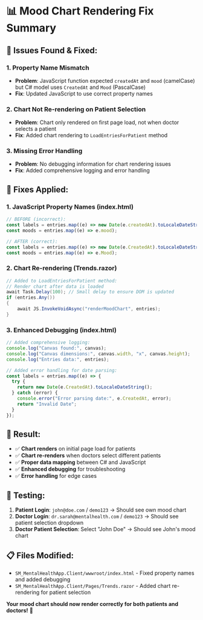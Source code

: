 # 📊 **Mood Chart Rendering Fix Summary**

## 🐛 **Issues Found & Fixed:**

### 1. **Property Name Mismatch**

- **Problem**: JavaScript function expected `createdAt` and `mood` (camelCase) but C# model uses `CreatedAt` and `Mood` (PascalCase)
- **Fix**: Updated JavaScript to use correct property names

### 2. **Chart Not Re-rendering on Patient Selection**

- **Problem**: Chart only rendered on first page load, not when doctor selects a patient
- **Fix**: Added chart rendering to `LoadEntriesForPatient` method

### 3. **Missing Error Handling**

- **Problem**: No debugging information for chart rendering issues
- **Fix**: Added comprehensive logging and error handling

## 🔧 **Fixes Applied:**

### **1. JavaScript Property Names (index.html)**

```javascript
// BEFORE (incorrect):
const labels = entries.map((e) => new Date(e.createdAt).toLocaleDateString());
const moods = entries.map((e) => e.mood);

// AFTER (correct):
const labels = entries.map((e) => new Date(e.CreatedAt).toLocaleDateString());
const moods = entries.map((e) => e.Mood);
```

### **2. Chart Re-rendering (Trends.razor)**

```csharp
// Added to LoadEntriesForPatient method:
// Render chart after data is loaded
await Task.Delay(100); // Small delay to ensure DOM is updated
if (entries.Any())
{
    await JS.InvokeVoidAsync("renderMoodChart", entries);
}
```

### **3. Enhanced Debugging (index.html)**

```javascript
// Added comprehensive logging:
console.log("Canvas found:", canvas);
console.log("Canvas dimensions:", canvas.width, "x", canvas.height);
console.log("Entries data:", entries);

// Added error handling for date parsing:
const labels = entries.map((e) => {
  try {
    return new Date(e.CreatedAt).toLocaleDateString();
  } catch (error) {
    console.error("Error parsing date:", e.CreatedAt, error);
    return "Invalid Date";
  }
});
```

## 🎯 **Result:**

- ✅ **Chart renders** on initial page load for patients
- ✅ **Chart re-renders** when doctors select different patients
- ✅ **Proper data mapping** between C# and JavaScript
- ✅ **Enhanced debugging** for troubleshooting
- ✅ **Error handling** for edge cases

## 🧪 **Testing:**

1. **Patient Login**: `john@doe.com` / `demo123` → Should see own mood chart
2. **Doctor Login**: `dr.sarah@mentalhealth.com` / `demo123` → Should see patient selection dropdown
3. **Doctor Patient Selection**: Select "John Doe" → Should see John's mood chart

## 📋 **Files Modified:**

- `SM_MentalHealthApp.Client/wwwroot/index.html` - Fixed property names and added debugging
- `SM_MentalHealthApp.Client/Pages/Trends.razor` - Added chart re-rendering for patient selection

**Your mood chart should now render correctly for both patients and doctors!** 🚀
